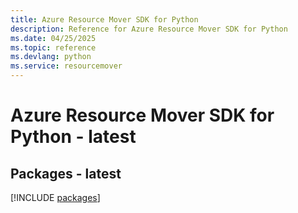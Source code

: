 ```yaml
---
title: Azure Resource Mover SDK for Python
description: Reference for Azure Resource Mover SDK for Python
ms.date: 04/25/2025
ms.topic: reference
ms.devlang: python
ms.service: resourcemover
---
```

# Azure Resource Mover SDK for Python - latest
## Packages - latest
[!INCLUDE [packages](resource-mover-index.md)]
